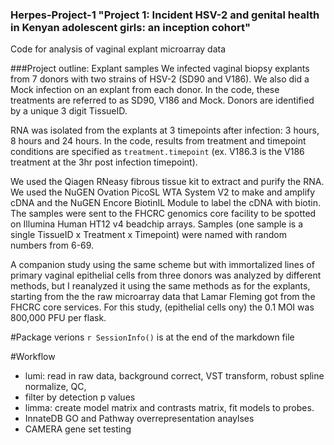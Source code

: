 ### Herpes-Project-1 "Project 1: Incident HSV-2 and genital health in Kenyan adolescent girls: an inception cohort"
Code for analysis of vaginal explant microarray data

###Project outline: Explant samples
We infected vaginal biopsy explants from 7 donors with two strains of HSV-2 (SD90 and V186). We also did a Mock infection on an explant from each donor. In the code, these treatments are referred to as SD90, V186 and Mock. Donors are identified by a unique 3 digit TissueID.

RNA was isolated from the explants at 3 timepoints after infection: 3 hours, 8 hours and 24 hours. In the code, results from treatment and timepoint conditions are specified as `treatment.timepoint` (ex. V186.3 is the V186 treatment at the 3hr post infection timepoint).

We used the Qiagen RNeasy fibrous tissue kit to extract and purify the RNA. We used the NuGEN Ovation PicoSL WTA System V2 to make and amplify cDNA and the NuGEN Encore BiotinIL Module to label the cDNA with biotin. The samples were sent to the FHCRC genomics core facility to be spotted on Illumina Human HT12 v4 beadchip arrays. Samples (one sample is a single TissueID x Treatment x Timepoint) were named with random numbers from 6-69. 


A companion study using the same scheme but with immortalized lines of primary vaginal epithelial cells from three donors was analyzed by different methods, but I reanalyzed it using the same methods as for the explants, starting from the the raw microarray data that Lamar Fleming got from the FHCRC core services. For this study, (epithelial cells ony) the 0.1 MOI was 800,000 PFU per flask.

#Package verions
`r SessionInfo()` is at the end of the markdown file


#Workflow
* lumi: read in raw data, background correct, VST transform, robust spline normalize, QC, 
* filter by detection p values
* limma: create model matrix and contrasts matrix, fit models to probes.
* InnateDB GO and Pathway overrepresentation anaylses
* CAMERA gene set testing
